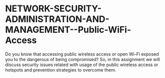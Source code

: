 # NETWORK-SECURITY-ADMINISTRATION-AND-MANAGEMENT--Public-WiFi-Access
Do you know that accessing public wireless access or open Wi-Fi exposed you to the dangerous of being compromised? So, in this assignment we will discuss security issues related with usage of the public wireless access or hotspots and prevention strategies to overcome them.
